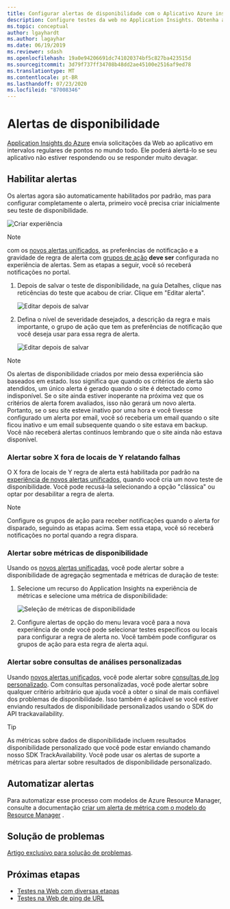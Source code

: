 ```yaml
---
title: Configurar alertas de disponibilidade com o Aplicativo Azure insights | Microsoft Docs
description: Configure testes da web no Application Insights. Obtenha alertas se um site fica indisponível ou responde lentamente.
ms.topic: conceptual
author: lgayhardt
ms.author: lagayhar
ms.date: 06/19/2019
ms.reviewer: sdash
ms.openlocfilehash: 19a0e94206691dc741020374bf5c827ba423515d
ms.sourcegitcommit: 3d79f737ff34708b48dd2ae45100e2516af9ed78
ms.translationtype: MT
ms.contentlocale: pt-BR
ms.lasthandoff: 07/23/2020
ms.locfileid: "87008346"
---
```

# <a name="availability-alerts"></a>Alertas de disponibilidade

[Application Insights do Azure](../../azure-monitor/app/app-insights-overview.md) envia solicitações da Web ao aplicativo em intervalos regulares de pontos no mundo todo. Ele poderá alertá-lo se seu aplicativo não estiver respondendo ou se responder muito devagar.

## <a name="enable-alerts"></a>Habilitar alertas

Os alertas agora são automaticamente habilitados por padrão, mas para configurar completamente o alerta, primeiro você precisa criar inicialmente seu teste de disponibilidade.

![Criar experiência](./media/availability-alerts/create-test.png)

> [!NOTE]
>  com os [novos alertas unificados](../platform/alerts-overview.md), as preferências de notificação e a gravidade de regra de alerta com [grupos de ação](../platform/action-groups.md) **deve ser** configurada no experiência de alertas. Sem as etapas a seguir, você só receberá notificações no portal.

1. Depois de salvar o teste de disponibilidade, na guia Detalhes, clique nas reticências do teste que acabou de criar. Clique em "Editar alerta".

   ![Editar depois de salvar](./media/availability-alerts/edit-alert.png)

2. Defina o nível de severidade desejados, a descrição da regra e mais importante, o grupo de ação que tem as preferências de notificação que você deseja usar para essa regra de alerta.

   ![Editar depois de salvar](./media/availability-alerts/set-action-group.png)

> [!NOTE]
> Os alertas de disponibilidade criados por meio dessa experiência são baseados em estado. Isso significa que quando os critérios de alerta são atendidos, um único alerta é gerado quando o site é detectado como indisponível. Se o site ainda estiver inoperante na próxima vez que os critérios de alerta forem avaliados, isso não gerará um novo alerta. Portanto, se o seu site esteve inativo por uma hora e você tivesse configurado um alerta por email, você só receberia um email quando o site ficou inativo e um email subsequente quando o site estava em backup. Você não receberá alertas contínuos lembrando que o site ainda não estava disponível.

### <a name="alert-on-x-out-of-y-locations-reporting-failures"></a>Alertar sobre X fora de locais de Y relatando falhas

O X fora de locais de Y regra de alerta está habilitada por padrão na [experiência de novos alertas unificados](../platform/alerts-overview.md), quando você cria um novo teste de disponibilidade. Você pode recusá-la selecionando a opção "clássica" ou optar por desabilitar a regra de alerta.

> [!NOTE]
> Configure os grupos de ação para receber notificações quando o alerta for disparado, seguindo as etapas acima. Sem essa etapa, você só receberá notificações no portal quando a regra dispara.
>

### <a name="alert-on-availability-metrics"></a>Alertar sobre métricas de disponibilidade

Usando os [novos alertas unificadas](../platform/alerts-overview.md), você pode alertar sobre a disponibilidade de agregação segmentada e métricas de duração de teste:

1. Selecione um recurso do Application Insights na experiência de métricas e selecione uma métrica de disponibilidade:

    ![Seleção de métricas de disponibilidade](./media/availability-alerts/select-metric.png)

2. Configure alertas de opção do menu levara você para a nova experiência de onde você pode selecionar testes específicos ou locais para configurar a regra de alerta no. Você também pode configurar os grupos de ação para esta regra de alerta aqui.

### <a name="alert-on-custom-analytics-queries"></a>Alertar sobre consultas de análises personalizadas

Usando [novos alertas unificados](../platform/alerts-overview.md), você pode alertar sobre [consultas de log personalizado](../platform/alerts-unified-log.md). Com consultas personalizadas, você pode alertar sobre qualquer critério arbitrário que ajuda você a obter o sinal de mais confiável dos problemas de disponibilidade. Isso também é aplicável se você estiver enviando resultados de disponibilidade personalizados usando o SDK do API trackavailability.

> [!Tip]
> As métricas sobre dados de disponibilidade incluem resultados disponibilidade personalizado que você pode estar enviando chamando nosso SDK TrackAvailability. Você pode usar os alertas de suporte a métricas para alertar sobre resultados de disponibilidade personalizado.
>

## <a name="automate-alerts"></a>Automatizar alertas

Para automatizar esse processo com modelos de Azure Resource Manager, consulte a documentação [criar um alerta de métrica com o modelo do Resource Manager](../../azure-monitor/platform/alerts-metric-create-templates.md#template-for-an-availability-test-along-with-a-metric-alert) .

## <a name="troubleshooting"></a>Solução de problemas

[Artigo exclusivo para solução de problemas](troubleshoot-availability.md).

## <a name="next-steps"></a>Próximas etapas

* [Testes na Web com diversas etapas](availability-multistep.md)
* [Testes na Web de ping de URL](monitor-web-app-availability.md)
